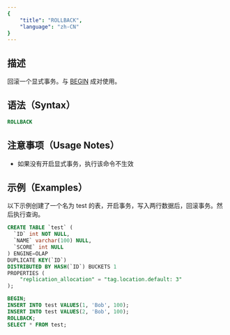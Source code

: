 ```yaml
---
{
    "title": "ROLLBACK",
    "language": "zh-CN"
}
---
```


<!--
Licensed to the Apache Software Foundation (ASF) under one
or more contributor license agreements.  See the NOTICE file
distributed with this work for additional information
regarding copyright ownership.  The ASF licenses this file
to you under the Apache License, Version 2.0 (the
"License"); you may not use this file except in compliance
with the License.  You may obtain a copy of the License at

  http://www.apache.org/licenses/LICENSE-2.0

Unless required by applicable law or agreed to in writing,
software distributed under the License is distributed on an
"AS IS" BASIS, WITHOUT WARRANTIES OR CONDITIONS OF ANY
KIND, either express or implied.  See the License for the
specific language governing permissions and limitations
under the License.
-->


## 描述

回滚一个显式事务。与 [BEGIN](./BEGIN) 成对使用。

## 语法（Syntax）

```sql
ROLLBACK
```

## 注意事项（Usage Notes）

- 如果没有开启显式事务，执行该命令不生效

## 示例（Examples）

以下示例创建了一个名为 test 的表，开启事务，写入两行数据后，回滚事务。然后执行查询。

```sql
CREATE TABLE `test` (
  `ID` int NOT NULL,
  `NAME` varchar(100) NULL,
  `SCORE` int NULL
) ENGINE=OLAP
DUPLICATE KEY(`ID`)
DISTRIBUTED BY HASH(`ID`) BUCKETS 1
PROPERTIES (
    "replication_allocation" = "tag.location.default: 3"
);

BEGIN;
INSERT INTO test VALUES(1, 'Bob', 100);
INSERT INTO test VALUES(2, 'Bob', 100);
ROLLBACK;
SELECT * FROM test;
```
